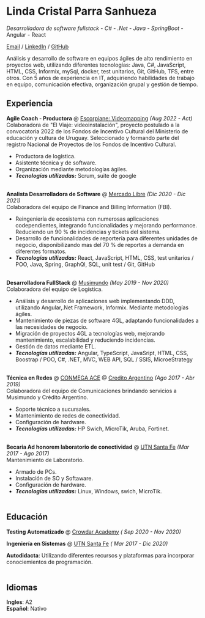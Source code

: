 #  Linda Cristal Parra Sanhueza

_Desarrolladora de software fullstack - C# - .Net - Java - SpringBoot_ - Angular - React<br>

[Email](mailto:lindacristal.parrasanhueza@gmail.com) / [LinkedIn](https://www.linkedin.com/in/linda-cristal/) / [GitHub](https://github.com/lindacristal/)


Análisis y desarrollo de software en equipos ágiles de alto rendimiento en proyectos web, utilizando diferentes tecnologías: Java, C#, JavaScript, HTML, CSS, Informix, mySql, docker, test unitarios, Git, GitHub, TFS, entre otros. 
Con 5 años de experiencia en IT, adquiriendo habilidades de trabajo en equipo, comunicación efectiva, organización grupal y gestión de tiempo.

## Experiencia

**Agile Coach - Productora** @ [Escorpiane: Videomapping](https://www.instagram.com/escorpiane_videomapping/) _(Aug 2022 - Act)_ <br>
Colaboradora de "El Viaje: videoinstalación", proyecto postulado a la convocatoria 2022 de los Fondos de Incentivo Cultural del Ministerio de educación y cultura de Uruguay. Seleccionado y formando parte del registro Nacional de Proyectos de los Fondos de Incentivo Cultural.
  - Productora de logística.
  - Asistente técnica y de software.
  - Organización mediante metodologías ágiles.
  - **_Tecnologías utilizadas:_** Scrum, suite de google
<br><br>

**Analista Desarrolladora de Software** @ [Mercado Libre](https://www.mercadolibre.com.ar/) _(Dic 2020 - Dic 2021)_ <br>
  Colaboradora del equipo de Finance and Billing Information (FBI).
  - Reingeniería de ecosistema con numerosas aplicaciones codependientes, integrando funcionalidades y mejorando performance. Reduciendo un 90 % de incidencias y tickets del sistema.
  - Desarrollo de funcionalidades de reportería para diferentes unidades de negocio, disponibilizando mas del 70 %  de reportes a demanda en diferentes formatos. 
  - **_Tecnologías utilizadas:_** React, JavaScript, HTML, CSS, test unitarios / POO, Java, Spring, GraphQl, SQL, unit test / Git, GitHub
<br><br>

**Desarrolladora FullStack** @ [Musimundo](https://www.musimundo.com/) _(May 2019 - Nov 2020)_ <br>
  Colaboradora del equipo de Logística.
  - Análisis y desarrollo de aplicaciones web implementando DDD, utilizando Angular,.Net Framework, Informix. Mediante metodologías ágiles.
  - Mantenimiento de piezas de software 4GL, adaptando funcionalidades a las necesidades de negocio.
  - Migración de proyectos 4GL a tecnologías web, mejorando mantenimiento, escalabilidad y reduciendo incidencias.
  - Gestión de datos mediante ETL.
  - **_Tecnologías utilizadas:_** Angular, TypeScript, JavaSript, HTML, CSS, Boostrap / POO, C#, .NET, MVC, WEB API, SQL / SSIS, MicroeStrategy
<br><br>

**Técnica en Redes** @ [CONMEGA ACE](https://www.musimundo.com/)  @ [Credito Argentino](https://www.creditoargentino.com.ar/) _(Ago 2017 - Abr 2019)_ <br>
  Colaboradora del equipo de Comunicaciones brindando servicios a Musimundo y Crédito Argentino.
  - Soporte técnico a sucursales.
  - Mantenimiento de redes de conectividad.
  - Configuración de hardware.
  - **_Tecnologías utilizadas:_**  HP Swich, MicroTik, Aruba, Fortinet.
<br><br>

**Becaria Ad honorem laboratorio de conectividad** @ [UTN Santa Fe](https://www.frsf.utn.edu.ar/)  _(Mar 2017 - Ago 2017)_ <br>
  Mantenimiento de Laboratorio.
  - Armado de PCs.
  - Instalación de SO y Softaware.
  - Configuración de hardware.
  - **_Tecnologías utilizadas:_** Linux, Windows, swich, MicroTik.
<br><br>

## Educación

**Testing Automatizado** @ [Crowdar Academy](https://crowdar.academy/) _( Sep 2020 - Nov 2020)_ <br>

**Ingeniería en Sistemas**  @ [UTN Santa Fe](https://www.frsf.utn.edu.ar/) _( Mar 2017 - Dic 2020)_ <br>

**Autodidacta**: Utilizando diferentes recursos y plataformas para incorporar conociemientos de programación.
<br><br>

## Idiomas

**Ingles**: A2 <br>
**Español**: Nativo
